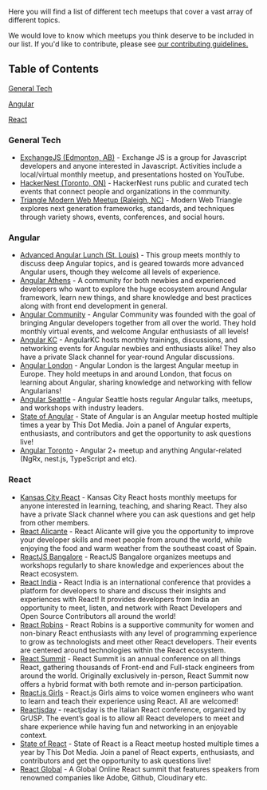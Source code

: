 Here you will find a list of different tech meetups that cover a vast array of different topics.

We would love to know which meetups you think deserve to be included in our list. If you'd like to contribute, please see [our contributing guidelines.](./CONTRIBUTING.md)

## Table of Contents

[General Tech](#general-tech)

[Angular](#angular)

[React](#react)

### General Tech

- [ExchangeJS (Edmonton, AB)](https://exchangejs.com/) - Exchange JS is a group for Javascript developers and anyone interested in Javascript. Activities include a local/virtual monthly meetup, and presentations hosted on YouTube.
- [HackerNest (Toronto, ON)](https://www.meetup.com/hackernest/) - HackerNest runs public and curated tech events that connect people and organizations in the community.
- [Triangle Modern Web Meetup (Raleigh, NC)](https://www.meetup.com/trianglemodernweb/) - Modern Web Triangle explores next generation frameworks, standards, and techniques through variety shows, events, conferences, and social hours.

### Angular

- [Advanced Angular Lunch (St. Louis)](https://www.meetup.com/Angular-Lunch/) - This group meets monthly to discuss deep Angular topics, and is geared towards more advanced Angular users, though they welcome all levels of experience.
- [Angular Athens](https://twitter.com/AthensAngular) - A community for both newbies and experienced developers who want to explore the huge ecosystem around Angular framework, learn new things, and share knowledge and best practices along with front end development in general.
- [Angular Community](https://angularcommunity.net/home) - Angular Community was founded with the goal of bringing Angular developers together from all over the world. They hold monthly virtual events, and welcome Angular enthusiasts of all levels!
- [Angular KC](https://angularkc.github.io/) - AngularKC hosts monthly trainings, discussions, and networking events for Angular newbies and enthusiasts alike! They also have a private Slack channel for year-round Angular discussions.
- [Angular London](https://www.meetup.com/Angular-London/) - Angular London is the largest Angular meetup in Europe. They hold meetups in and around London, that focus on learning about Angular, sharing knowledge and networking with fellow Angularians!
- [Angular Seattle](https://www.meetup.com/Angular-Seattle/) - Angular Seattle hosts regular Angular talks, meetups, and workshops with industry leaders.
- [State of Angular](https://www.angularmeetup.com/#/) - State of Angular is an Angular meetup hosted multiple times a year by This Dot Media. Join a panel of Angular experts, enthusiasts, and contributors and get the opportunity to ask questions live!
- [Angular Toronto](https://www.meetup.com/angulartoronto) - Angular 2+ meetup and anything Angular-related (NgRx, nest.js, TypeScript and etc).

### React

- [Kansas City React](https://www.meetup.com/Kansas-City-React-Meetup/events/) - Kansas City React hosts monthly meetups for anyone interested in learning, teaching, and sharing React. They also have a private Slack channel where you can ask questions and get help from other members.
- [React Alicante](https://reactalicante.es/) - React Alicante will give you the opportunity to improve your developer skills and meet people from around the world, while enjoying the food and warm weather from the southeast coast of Spain.
- [ReactJS Bangalore](https://www.meetup.com/ReactJS-Bangalore/) - ReactJS Bangalore organizes meetups and workshops regularly to share knowledge and experiences about the React ecosystem.
- [React India](https://www.reactindia.io/) - React India is an international conference that provides a platform for developers to share and discuss their insights and experiences with React! It provides developers from India an opportunity to meet, listen, and network with React Developers and Open Source Contributors all around the world!
- [React Robins](https://www.reactladies.com/) - React Robins is a supportive community for women and non-binary React enthusiasts with any level of programming experience to grow as technologists and meet other React developers. Their events are centered around technologies within the React ecosystem.
- [React Summit](https://reactsummit.com/) - React Summit is an annual conference on all things React, gathering thousands of Front-end and Full-stack engineers from around the world. Originally exclusively in-person, React Summit now offers a hybrid format with both remote and in-person participation.
- [React.js Girls](https://www.meetup.com/ReactJS-Girls-London/) - React.js Girls aims to voice women engineers who want to learn and teach their experience using React. All are welcomed!
- [Reactjsday](https://2022.reactjsday.it/) - reactjsday is the Italian React conference, organized by GrUSP. The event’s goal is to allow all React developers to meet and share experience while having fun and networking in an enjoyable context.
- [State of React](https://www.reactjsmeetup.com/#/) - State of React is a React meetup hosted multiple times a year by This Dot Media. Join a panel of React experts, enthusiasts, and contributors and get the opportunity to ask questions live!
- [React Global](https://events.geekle.us/react/) - A Global Online React summit that features speakers from renowned companies like Adobe, Github, Cloudinary etc.

